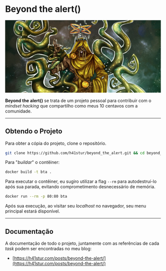 # Beyond the alert()

![Beyond the alert()](https://github.com/h41stur/beyond_the_alert/blob/main/src/img/h41stur.jpeg?raw=true)


**Beyond the alert()** se trata de um projeto pessoal para contribuir com o *mindset hacking* que compartilho como meus 10 centavos com a comunidade.

---

## Obtendo o Projeto

Para obter a cópia do projeto, clone o repositório.

```bash
git clone https://github.com/h41stur/beyond_the_alert.git && cd beyond_the_alert
```

Para "*buildar*" o contêiner:

```bash
docker build -t bta .
```

Para executar o contêiner, eu sugiro utilizar a flag `--rm` para autodestruí-lo após sua parada, evitando comprometimento desnecessário de memória.

```bash
docker run --rm -p 80:80 bta
```

Após sua execução, ao visitar seu *localhost* no navegador, seu menu principal estará disponível.

---

## Documentação

A documentação de todo o projeto, juntamente com as referências de cada *task* podem ser encontradas no meu blog:

- [https://h41stur.com/posts/beyond-the-alert/](https://h41stur.com/posts/beyond-the-alert/)

